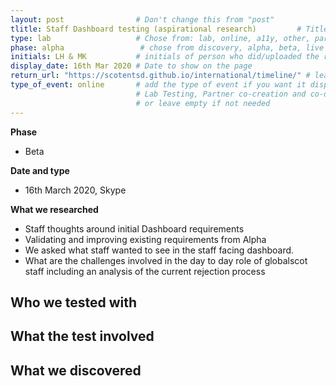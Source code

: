 ```yaml
---
layout: post                # Don't change this from "post"
tlitle: Staff Dashboard testing (aspirational research)         # Title to show on the page
type: lab                   # Chose from: lab, online, a11y, other, partner
phase: alpha                 # chose from discovery, alpha, beta, live
initials: LH & MK           # initials of person who did/uploaded the research
display_date: 16th Mar 2020 # Date to show on the page
return_url: "https://scotentsd.github.io/international/timeline/" # leave like this - don't change it   
type_of_event: online       # add the type of event if you want it displayed added to the heading when the post is clicked on
                            # Lab Testing, Partner co-creation and co-design, Accessibility, Online research and testing, Events, F2F and testing
                            # or leave empty if not needed
---
```


**Phase**
- Beta

**Date and type**
- 16th March 2020, Skype

**What we researched**
- Staff thoughts around initial Dashboard requirements
- Validating and improving existing requirements from Alpha
- We asked what staff wanted to see in the staff facing dashboard.
- What are the challenges involved in the day  to day role of globalscot staff including an analysis of the current rejection process


**Who we tested with**
-


**What the test involved**
-


**What we discovered**
-   
